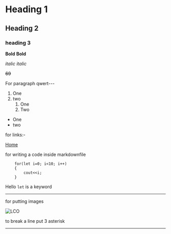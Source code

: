 # Heading 1
## Heading 2
### heading 3

**Bold** 
__Bold__


*italic*
_italic_

~~69~~


For paragraph qwert---

1. One
2. two
    1. One
    2. Two  

* One
* two

for links:-

[Home](https://www.youtube.com/ "Youtube")


for writing a code inside markdownfile

```
    for(let i=0; i<10; i++)
    {
        cout<<i;
    }
```
Hello `let` is a keyword

    
--------

for putting images

![LCO](https://learnyst-user-assets.s3.ap-south-1.amazonaws.com/school-assets/schools/2410/schoolLogo/1657573685244Custom%20Size%20%E2%80%93%201.png)

to break a line put 3 asterisk 
***
